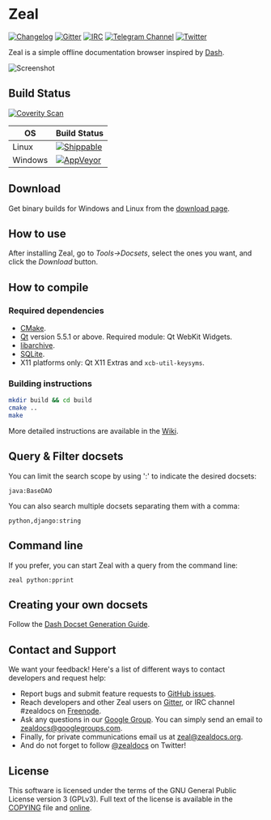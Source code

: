 # Zeal

[![Changelog](https://img.shields.io/github/release/zealdocs/zeal.svg?style=flat-square)](https://github.com/zealdocs/zeal/releases)
[![Gitter](https://img.shields.io/gitter/room/zealdocs/zeal.svg?style=flat-square)](https://gitter.im/zealdocs/zeal)
[![IRC](https://img.shields.io/badge/chat-on%20irc-blue.svg?style=flat-square)](https://kiwiirc.com/client/irc.freenode.net/#zealdocs)
[![Telegram Channel](https://img.shields.io/badge/follow-on%20telegram-179cde.svg?style=flat-square)](https://telegram.me/zealdocs)
[![Twitter](https://img.shields.io/badge/follow-on%20twitter-1da1f2.svg?style=flat-square)](https://twitter.com/zealdocs)

Zeal is a simple offline documentation browser inspired by [Dash](https://kapeli.com/dash).

![Screenshot](https://i.imgur.com/qBkZduS.png)

## Build Status

[![Coverity Scan](https://img.shields.io/coverity/scan/4271.svg?style=flat-square)](https://scan.coverity.com/projects/4271)

| OS       | Build Status |
| -------- | ------------ |
| Linux    | [![Shippable](https://img.shields.io/shippable/54ac2ce4d46935d5fbc19b84/master.svg?style=flat-square)](https://app.shippable.com/projects/54ac2ce4d46935d5fbc19b84) |
| Windows  | [![AppVeyor](https://img.shields.io/appveyor/ci/trollixx/zeal/master.svg?style=flat-square)](https://ci.appveyor.com/project/trollixx/zeal) |

## Download

Get binary builds for Windows and Linux from the [download page](https://zealdocs.org/download.html).

## How to use

After installing Zeal, go to *Tools->Docsets*, select the ones you want, and click the *Download* button.

## How to compile

### Required dependencies

* [CMake](https://cmake.org/).
* [Qt](https://www.qt.io/) version 5.5.1 or above. Required module: Qt WebKit Widgets.
* [libarchive](http://libarchive.org/).
* [SQLite](https://sqlite.org/).
* X11 platforms only: Qt X11 Extras and `xcb-util-keysyms`.

### Building instructions

```sh
mkdir build && cd build
cmake ..
make
```

More detailed instructions are available in the [Wiki](https://github.com/zealdocs/zeal/wiki).

## Query & Filter docsets

You can limit the search scope by using ':' to indicate the desired docsets:

`java:BaseDAO`

You can also search multiple docsets separating them with a comma:

`python,django:string`

## Command line

If you prefer, you can start Zeal with a query from the command line:

`zeal python:pprint`

## Creating your own docsets

Follow the [Dash Docset Generation Guide](https://kapeli.com/docsets).

## Contact and Support

We want your feedback! Here's a list of different ways to contact developers and request help:
* Report bugs and submit feature requests to [GitHub issues](https://github.com/zealdocs/zeal/issues).
* Reach developers and other Zeal users on [Gitter](https://gitter.im/zealdocs/zeal), or IRC channel #zealdocs on [Freenode](https://freenode.net/).
* Ask any questions in our [Google Group](https://groups.google.com/d/forum/zealdocs). You can simply send an email to zealdocs@googlegroups.com.
* Finally, for private communications email us at zeal@zealdocs.org.
* And do not forget to follow [@zealdocs](https://twitter.com/zealdocs) on Twitter!

## License

This software is licensed under the terms of the GNU General Public License version 3 (GPLv3). Full text of the license is available in the [COPYING](https://github.com/zealdocs/zeal/blob/master/COPYING) file and [online](http://opensource.org/licenses/gpl-3.0.html).
